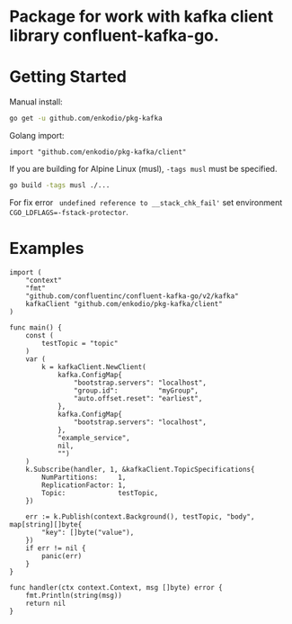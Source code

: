 # Package for work with kafka client library confluent-kafka-go.

Getting Started
===============

Manual install:
```bash
go get -u github.com/enkodio/pkg-kafka
```

Golang import:
```golang
import "github.com/enkodio/pkg-kafka/client"
```

If you are building for Alpine Linux (musl), `-tags musl` must be specified. 

```bash
go build -tags musl ./...
```
For fix error ` undefined reference to __stack_chk_fail'` set environment `CGO_LDFLAGS=-fstack-protector`.


Examples
========
```golang
import (
	"context"
	"fmt"
	"github.com/confluentinc/confluent-kafka-go/v2/kafka"
	kafkaClient "github.com/enkodio/pkg-kafka/client"
)

func main() {
	const (
		testTopic = "topic"
	)
	var (
		k = kafkaClient.NewClient(
			kafka.ConfigMap{
				"bootstrap.servers": "localhost",
				"group.id":          "myGroup",
				"auto.offset.reset": "earliest",
			},
			kafka.ConfigMap{
				"bootstrap.servers": "localhost",
			},
			"example_service",
			nil,
			"")
	)
	k.Subscribe(handler, 1, &kafkaClient.TopicSpecifications{
		NumPartitions:     1,
		ReplicationFactor: 1,
		Topic:             testTopic,
	})

	err := k.Publish(context.Background(), testTopic, "body", map[string][]byte{
		"key": []byte("value"),
	})
	if err != nil {
		panic(err)
	}
}

func handler(ctx context.Context, msg []byte) error {
	fmt.Println(string(msg))
	return nil
}
```